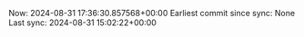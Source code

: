 Now: 2024-08-31 17:36:30.857568+00:00 Earliest commit since sync: None Last sync: 2024-08-31 15:02:22+00:00
